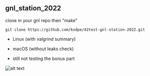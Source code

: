 ## gnl_station_2022

clone in your gnl repo then "make"

```
git clone https://github.com/kodpe/42test-gnl-station-2022.git
```

- Linux (with valgrind summary)
- macOS (without leaks check)

- still not testing the bonus part

![alt text](https://i.imgur.com/JLAlL16.png)


